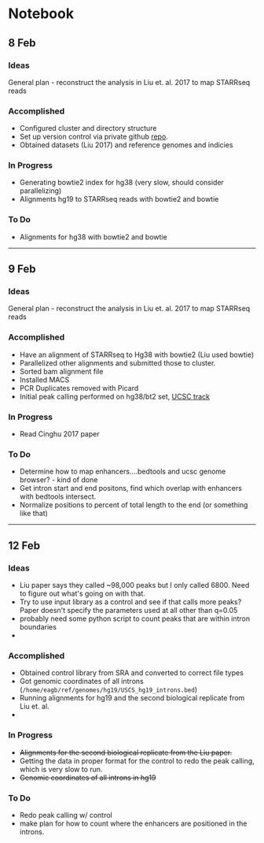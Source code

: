 # Notebook

## 8 Feb

### Ideas

General plan - reconstruct the analysis in Liu et. al. 2017 to map STARRseq reads


### Accomplished

- Configured cluster and directory structure
- Set up version control via private github [repo](http://www.github.com/ethanagbaker/BurgeLab). 
- Obtained datasets (Liu 2017) and reference genomes and indicies


### In Progress
- Generating bowtie2 index for hg38 (very slow, should consider parallelizing)
- Alignments hg19 to STARRseq reads with bowtie2 and bowtie

### To Do
- Alignments for hg38 with bowtie2 and bowtie

---
## 9 Feb

### Ideas

General plan - reconstruct the analysis in Liu et. al. 2017 to map STARRseq reads


### Accomplished

- Have an alignment of STARRseq to Hg38 with bowtie2 (Liu used bowtie)
- Parallelized other alignments and submitted those to cluster.
- Sorted bam alignment file
- Installed MACS
- PCR Duplicates removed with Picard
- Initial peak calling performed on hg38/bt2 set, [UCSC track](https://genome.ucsc.edu/cgi-bin/hgTracks?db=hg38&lastVirtModeType=default&lastVirtModeExtraState=&virtModeType=default&virtMode=0&nonVirtPosition=&position=chr1%3A602689-607258&hgsid=656347429_0B9Uw3JuWzzsR3SB5dTUISOEgldd)

### In Progress
- Read Cinghu 2017 paper

### To Do
- Determine how to map enhancers....bedtools and ucsc genome browser? - kind of done
- Get intron start and end positons, find which overlap with enhancers with bedtools intersect.
- Normalize positions to percent of total length to the end (or something like that)
---

## 12 Feb
### Ideas

- Liu paper says they called ~98,000 peaks but I only called 6800. Need to figure out what's going on with that.
- Try to use input library as a control and see if that calls more peaks? Paper doesn't specify the parameters used at all other than q=0.05
- probably need some python script to count peaks that are within intron boundaries
- 

### Accomplished
- Obtained control library from SRA and converted to correct file types
- Got genomic coordinates of all introns (`/home/eagb/ref/genomes/hg19/USCS_hg19_introns.bed`)
- Running alignments for hg19 and the second biological replicate from Liu et. al. 
- 

### In Progress
- ~~Alignments for the second biological replicate from the Liu paper.~~
- Getting the data in proper format for the control to redo the peak calling, which is very slow to run. 
- ~~Genomic coordinates of all introns in hg19~~

### To Do
- Redo peak calling w/ control 
- make plan for how to count where the enhancers are positioned in the introns.


